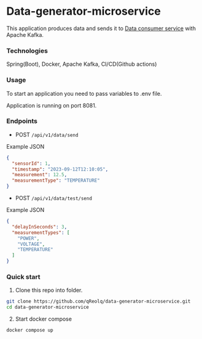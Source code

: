 # Data-generator-microservice

This application produces data and sends it to [Data consumer service](https://github.com/qReolq/data-analyser-microservice) with Apache Kafka.

### Technologies
Spring(Boot), Docker, Apache Kafka, CI/CD(Github actions)

### Usage

To start an application you need to pass variables to .env file.

Application is running on port 8081.


### Endpoints
* POST <code>/api/v1/data/send</code>

Example JSON
```JSON
{
  "sensorId": 1,
  "timestamp": "2023-09-12T12:10:05",
  "measurement": 12.5,
  "measurementType": "TEMPERATURE"
}
```

* POST <code>/api/v1/data/test/send</code>

Example JSON

```JSON
{
  "delayInSeconds": 3,
  "measurementTypes": [
    "POWER",
    "VOLTAGE",
    "TEMPERATURE"
  ]
}
```

### Quick start
1. Clone this repo into folder.

```Bash
git clone https://github.com/qReolq/data-generator-microservice.git
cd data-generator-microservice
```
2. Start docker compose

```Bash
docker compose up
```
